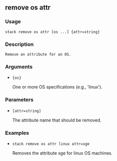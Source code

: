 ## remove os attr

### Usage

`stack remove os attr [os ...] {attr=string}`

### Description


	Remove an attribute for an OS.

	

### Arguments

* `{os}`

   One or more OS specifications (e.g., 'linux').


### Parameters
* `[attr=string]`

   The attribute name that should be removed.

### Examples

* `stack remove os attr linux attr=sge`

   Removes the attribute sge for linux OS machines.



